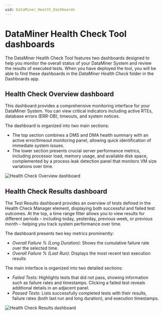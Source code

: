 ```yaml
---
uid: DataMiner_Health_Dashboards
---
```


# DataMiner Health Check Tool dashboards

The DataMiner Health Check Tool features two dashboards designed to help you monitor the overall status of your DataMiner System and review the results of executed tests. When you have deployed the tool, you will be able to find these dashboards in the *DataMiner Health Check* folder in the Dashboards app.

## Health Check Overview dashboard

This dashboard provides a comprehensive monitoring interface for your DataMiner System. You can view critical indicators including active RTEs, database errors (ERR-DB), timeouts, and system notices.

The dashboard is organized into two main sections:

- The top section combines a DMS and DMA health summary with an active error/timeout monitoring panel, allowing quick identification of immediate system issues.
- The lower section presents crucial server performance metrics, including processor load, memory usage, and available disk space, complemented by a process leak detection panel that monitors VM size variations over time.

![Health Check Overview dashboard](~/user-guide/images/Health_Check_Dasboard.png)

## Health Check Results dashboard

The Test Results dashboard provides an overview of tests defined in the Health Check Manager element, displaying both successful and failed test outcomes. At the top, a time range filter allows you to view results for different periods – including today, yesterday, previous week, or previous month – helping you track system performance over time.

The dashboard presents two key metrics prominently:

- *Overall Failure % (Long Duration)*: Shows the cumulative failure rate over the selected time.
- *Overall Failure % (Last Run)*: Displays the most recent test execution results

The main interface is organized into two detailed sections:

- *Failed Tests*: Highlights tests that did not pass, showing information such as failure rates and timestamps. Clicking a failed test reveals additional details in an adjacent panel.
- *Passed Tests*: Lists successfully completed tests with their results, failure rates (both last run and long duration), and execution timestamps.

![Health Check Results dashboard](~/user-guide/images/Health_Check_Dasboard_Tests.png)

